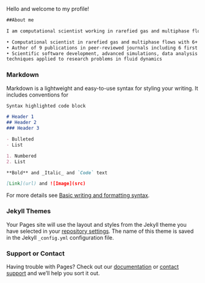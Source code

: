 Hello and welcome to my profile!
```markdown
##About me 

I am computational scientist working in rarefied gas and multiphase flows with 6+ years of experience in research. I earned my PhD in early 2020 (just before the pandemic!) from the University of Thessaly in Greece. In my [dissertation]{https://www.didaktorika.gr/eadd/browse?type=author&order=ASC&sort_by=2&rpp=70&value=Τσιμπούκης%2C++Αλέξανδρος+Α.&locale=en}, I have worked on oscillatory rarefied gas flows revealing novel non-equilibrium transport phenomena that have strong engineering interest in various technological fields, including microfluidics and vacuum technology. The range of flow setups extends from oscillatory pressure-driven flows in channels to boundary-driven comb-type structures and the simulations are based on numerical methods which are either deterministic (Discrete Velocity Method) or stochastic (Direct Simulation Monte Carlo). Currently, I am an Associate researcher at NCSR "DEMOKRITOS" in Greece working in multiphase flows and my main task is to extend the existing computational fluid particles dynamic code.

• Computational scientist in rarefied gas and multiphase flows with 6+ years of experience in research
• Author of 9 publications in peer-reviewed journals including 6 first author papers
• Scientific software development, advanced simulations, data analysis and other computational
techniques applied to research problems in fluid dynamics
```
### Markdown

Markdown is a lightweight and easy-to-use syntax for styling your writing. It includes conventions for

```markdown
Syntax highlighted code block

# Header 1
## Header 2
### Header 3

- Bulleted
- List

1. Numbered
2. List

**Bold** and _Italic_ and `Code` text

[Link](url) and ![Image](src)
```

For more details see [Basic writing and formatting syntax](https://docs.github.com/en/github/writing-on-github/getting-started-with-writing-and-formatting-on-github/basic-writing-and-formatting-syntax).

### Jekyll Themes

Your Pages site will use the layout and styles from the Jekyll theme you have selected in your [repository settings](https://github.com/aelalex/aelalex/settings/pages). The name of this theme is saved in the Jekyll `_config.yml` configuration file.

### Support or Contact

Having trouble with Pages? Check out our [documentation](https://docs.github.com/categories/github-pages-basics/) or [contact support](https://support.github.com/contact) and we’ll help you sort it out.
